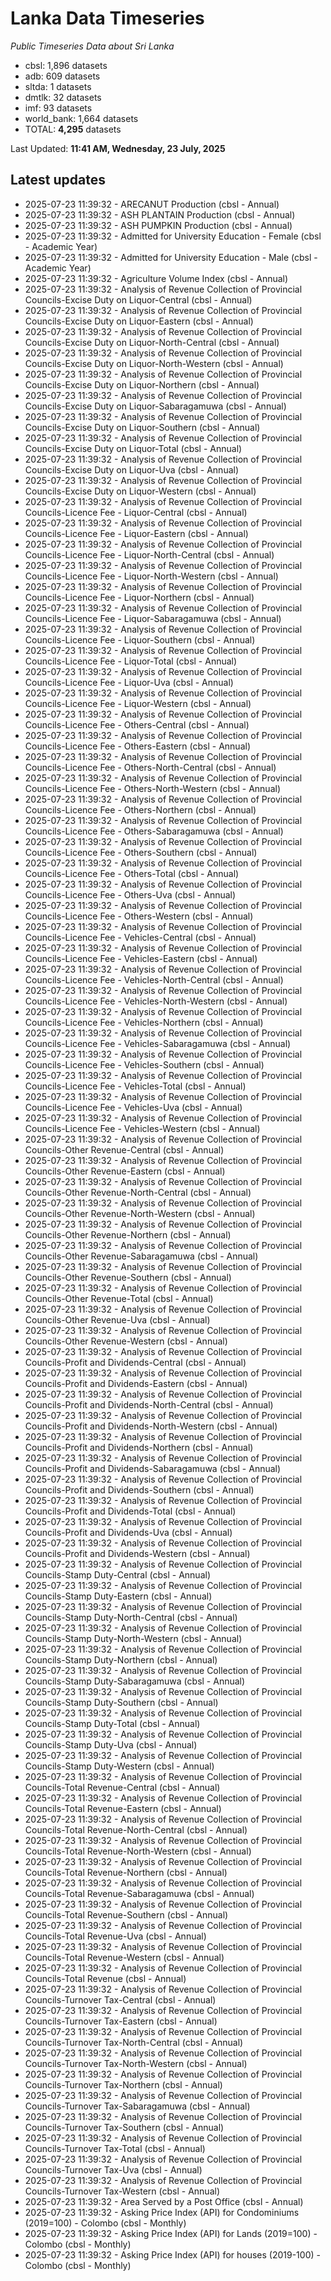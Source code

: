 # Lanka Data Timeseries
*Public Timeseries Data about Sri Lanka*

* cbsl: 1,896 datasets
* adb: 609 datasets
* sltda: 1 datasets
* dmtlk: 32 datasets
* imf: 93 datasets
* world_bank: 1,664 datasets
* TOTAL: **4,295** datasets

Last Updated: **11:41 AM, Wednesday, 23 July, 2025**

## Latest updates

* 2025-07-23 11:39:32 - ARECANUT Production (cbsl - Annual)
* 2025-07-23 11:39:32 - ASH PLANTAIN Production (cbsl - Annual)
* 2025-07-23 11:39:32 - ASH PUMPKIN Production (cbsl - Annual)
* 2025-07-23 11:39:32 - Admitted for University Education - Female (cbsl - Academic Year)
* 2025-07-23 11:39:32 - Admitted for University Education - Male (cbsl - Academic Year)
* 2025-07-23 11:39:32 - Agriculture Volume Index (cbsl - Annual)
* 2025-07-23 11:39:32 - Analysis of Revenue Collection of Provincial Councils-Excise Duty on Liquor-Central (cbsl - Annual)
* 2025-07-23 11:39:32 - Analysis of Revenue Collection of Provincial Councils-Excise Duty on Liquor-Eastern (cbsl - Annual)
* 2025-07-23 11:39:32 - Analysis of Revenue Collection of Provincial Councils-Excise Duty on Liquor-North-Central (cbsl - Annual)
* 2025-07-23 11:39:32 - Analysis of Revenue Collection of Provincial Councils-Excise Duty on Liquor-North-Western (cbsl - Annual)
* 2025-07-23 11:39:32 - Analysis of Revenue Collection of Provincial Councils-Excise Duty on Liquor-Northern (cbsl - Annual)
* 2025-07-23 11:39:32 - Analysis of Revenue Collection of Provincial Councils-Excise Duty on Liquor-Sabaragamuwa (cbsl - Annual)
* 2025-07-23 11:39:32 - Analysis of Revenue Collection of Provincial Councils-Excise Duty on Liquor-Southern (cbsl - Annual)
* 2025-07-23 11:39:32 - Analysis of Revenue Collection of Provincial Councils-Excise Duty on Liquor-Total (cbsl - Annual)
* 2025-07-23 11:39:32 - Analysis of Revenue Collection of Provincial Councils-Excise Duty on Liquor-Uva (cbsl - Annual)
* 2025-07-23 11:39:32 - Analysis of Revenue Collection of Provincial Councils-Excise Duty on Liquor-Western (cbsl - Annual)
* 2025-07-23 11:39:32 - Analysis of Revenue Collection of Provincial Councils-Licence Fee - Liquor-Central (cbsl - Annual)
* 2025-07-23 11:39:32 - Analysis of Revenue Collection of Provincial Councils-Licence Fee - Liquor-Eastern (cbsl - Annual)
* 2025-07-23 11:39:32 - Analysis of Revenue Collection of Provincial Councils-Licence Fee - Liquor-North-Central (cbsl - Annual)
* 2025-07-23 11:39:32 - Analysis of Revenue Collection of Provincial Councils-Licence Fee - Liquor-North-Western (cbsl - Annual)
* 2025-07-23 11:39:32 - Analysis of Revenue Collection of Provincial Councils-Licence Fee - Liquor-Northern (cbsl - Annual)
* 2025-07-23 11:39:32 - Analysis of Revenue Collection of Provincial Councils-Licence Fee - Liquor-Sabaragamuwa (cbsl - Annual)
* 2025-07-23 11:39:32 - Analysis of Revenue Collection of Provincial Councils-Licence Fee - Liquor-Southern (cbsl - Annual)
* 2025-07-23 11:39:32 - Analysis of Revenue Collection of Provincial Councils-Licence Fee - Liquor-Total (cbsl - Annual)
* 2025-07-23 11:39:32 - Analysis of Revenue Collection of Provincial Councils-Licence Fee - Liquor-Uva (cbsl - Annual)
* 2025-07-23 11:39:32 - Analysis of Revenue Collection of Provincial Councils-Licence Fee - Liquor-Western (cbsl - Annual)
* 2025-07-23 11:39:32 - Analysis of Revenue Collection of Provincial Councils-Licence Fee - Others-Central (cbsl - Annual)
* 2025-07-23 11:39:32 - Analysis of Revenue Collection of Provincial Councils-Licence Fee - Others-Eastern (cbsl - Annual)
* 2025-07-23 11:39:32 - Analysis of Revenue Collection of Provincial Councils-Licence Fee - Others-North-Central (cbsl - Annual)
* 2025-07-23 11:39:32 - Analysis of Revenue Collection of Provincial Councils-Licence Fee - Others-North-Western (cbsl - Annual)
* 2025-07-23 11:39:32 - Analysis of Revenue Collection of Provincial Councils-Licence Fee - Others-Northern (cbsl - Annual)
* 2025-07-23 11:39:32 - Analysis of Revenue Collection of Provincial Councils-Licence Fee - Others-Sabaragamuwa (cbsl - Annual)
* 2025-07-23 11:39:32 - Analysis of Revenue Collection of Provincial Councils-Licence Fee - Others-Southern (cbsl - Annual)
* 2025-07-23 11:39:32 - Analysis of Revenue Collection of Provincial Councils-Licence Fee - Others-Total (cbsl - Annual)
* 2025-07-23 11:39:32 - Analysis of Revenue Collection of Provincial Councils-Licence Fee - Others-Uva (cbsl - Annual)
* 2025-07-23 11:39:32 - Analysis of Revenue Collection of Provincial Councils-Licence Fee - Others-Western (cbsl - Annual)
* 2025-07-23 11:39:32 - Analysis of Revenue Collection of Provincial Councils-Licence Fee - Vehicles-Central (cbsl - Annual)
* 2025-07-23 11:39:32 - Analysis of Revenue Collection of Provincial Councils-Licence Fee - Vehicles-Eastern (cbsl - Annual)
* 2025-07-23 11:39:32 - Analysis of Revenue Collection of Provincial Councils-Licence Fee - Vehicles-North-Central (cbsl - Annual)
* 2025-07-23 11:39:32 - Analysis of Revenue Collection of Provincial Councils-Licence Fee - Vehicles-North-Western (cbsl - Annual)
* 2025-07-23 11:39:32 - Analysis of Revenue Collection of Provincial Councils-Licence Fee - Vehicles-Northern (cbsl - Annual)
* 2025-07-23 11:39:32 - Analysis of Revenue Collection of Provincial Councils-Licence Fee - Vehicles-Sabaragamuwa (cbsl - Annual)
* 2025-07-23 11:39:32 - Analysis of Revenue Collection of Provincial Councils-Licence Fee - Vehicles-Southern (cbsl - Annual)
* 2025-07-23 11:39:32 - Analysis of Revenue Collection of Provincial Councils-Licence Fee - Vehicles-Total (cbsl - Annual)
* 2025-07-23 11:39:32 - Analysis of Revenue Collection of Provincial Councils-Licence Fee - Vehicles-Uva (cbsl - Annual)
* 2025-07-23 11:39:32 - Analysis of Revenue Collection of Provincial Councils-Licence Fee - Vehicles-Western (cbsl - Annual)
* 2025-07-23 11:39:32 - Analysis of Revenue Collection of Provincial Councils-Other Revenue-Central (cbsl - Annual)
* 2025-07-23 11:39:32 - Analysis of Revenue Collection of Provincial Councils-Other Revenue-Eastern (cbsl - Annual)
* 2025-07-23 11:39:32 - Analysis of Revenue Collection of Provincial Councils-Other Revenue-North-Central (cbsl - Annual)
* 2025-07-23 11:39:32 - Analysis of Revenue Collection of Provincial Councils-Other Revenue-North-Western (cbsl - Annual)
* 2025-07-23 11:39:32 - Analysis of Revenue Collection of Provincial Councils-Other Revenue-Northern (cbsl - Annual)
* 2025-07-23 11:39:32 - Analysis of Revenue Collection of Provincial Councils-Other Revenue-Sabaragamuwa (cbsl - Annual)
* 2025-07-23 11:39:32 - Analysis of Revenue Collection of Provincial Councils-Other Revenue-Southern (cbsl - Annual)
* 2025-07-23 11:39:32 - Analysis of Revenue Collection of Provincial Councils-Other Revenue-Total (cbsl - Annual)
* 2025-07-23 11:39:32 - Analysis of Revenue Collection of Provincial Councils-Other Revenue-Uva (cbsl - Annual)
* 2025-07-23 11:39:32 - Analysis of Revenue Collection of Provincial Councils-Other Revenue-Western (cbsl - Annual)
* 2025-07-23 11:39:32 - Analysis of Revenue Collection of Provincial Councils-Profit and Dividends-Central (cbsl - Annual)
* 2025-07-23 11:39:32 - Analysis of Revenue Collection of Provincial Councils-Profit and Dividends-Eastern (cbsl - Annual)
* 2025-07-23 11:39:32 - Analysis of Revenue Collection of Provincial Councils-Profit and Dividends-North-Central (cbsl - Annual)
* 2025-07-23 11:39:32 - Analysis of Revenue Collection of Provincial Councils-Profit and Dividends-North-Western (cbsl - Annual)
* 2025-07-23 11:39:32 - Analysis of Revenue Collection of Provincial Councils-Profit and Dividends-Northern (cbsl - Annual)
* 2025-07-23 11:39:32 - Analysis of Revenue Collection of Provincial Councils-Profit and Dividends-Sabaragamuwa (cbsl - Annual)
* 2025-07-23 11:39:32 - Analysis of Revenue Collection of Provincial Councils-Profit and Dividends-Southern (cbsl - Annual)
* 2025-07-23 11:39:32 - Analysis of Revenue Collection of Provincial Councils-Profit and Dividends-Total (cbsl - Annual)
* 2025-07-23 11:39:32 - Analysis of Revenue Collection of Provincial Councils-Profit and Dividends-Uva (cbsl - Annual)
* 2025-07-23 11:39:32 - Analysis of Revenue Collection of Provincial Councils-Profit and Dividends-Western (cbsl - Annual)
* 2025-07-23 11:39:32 - Analysis of Revenue Collection of Provincial Councils-Stamp Duty-Central (cbsl - Annual)
* 2025-07-23 11:39:32 - Analysis of Revenue Collection of Provincial Councils-Stamp Duty-Eastern (cbsl - Annual)
* 2025-07-23 11:39:32 - Analysis of Revenue Collection of Provincial Councils-Stamp Duty-North-Central (cbsl - Annual)
* 2025-07-23 11:39:32 - Analysis of Revenue Collection of Provincial Councils-Stamp Duty-North-Western (cbsl - Annual)
* 2025-07-23 11:39:32 - Analysis of Revenue Collection of Provincial Councils-Stamp Duty-Northern (cbsl - Annual)
* 2025-07-23 11:39:32 - Analysis of Revenue Collection of Provincial Councils-Stamp Duty-Sabaragamuwa (cbsl - Annual)
* 2025-07-23 11:39:32 - Analysis of Revenue Collection of Provincial Councils-Stamp Duty-Southern (cbsl - Annual)
* 2025-07-23 11:39:32 - Analysis of Revenue Collection of Provincial Councils-Stamp Duty-Total (cbsl - Annual)
* 2025-07-23 11:39:32 - Analysis of Revenue Collection of Provincial Councils-Stamp Duty-Uva (cbsl - Annual)
* 2025-07-23 11:39:32 - Analysis of Revenue Collection of Provincial Councils-Stamp Duty-Western (cbsl - Annual)
* 2025-07-23 11:39:32 - Analysis of Revenue Collection of Provincial Councils-Total Revenue-Central (cbsl - Annual)
* 2025-07-23 11:39:32 - Analysis of Revenue Collection of Provincial Councils-Total Revenue-Eastern (cbsl - Annual)
* 2025-07-23 11:39:32 - Analysis of Revenue Collection of Provincial Councils-Total Revenue-North-Central (cbsl - Annual)
* 2025-07-23 11:39:32 - Analysis of Revenue Collection of Provincial Councils-Total Revenue-North-Western (cbsl - Annual)
* 2025-07-23 11:39:32 - Analysis of Revenue Collection of Provincial Councils-Total Revenue-Northern (cbsl - Annual)
* 2025-07-23 11:39:32 - Analysis of Revenue Collection of Provincial Councils-Total Revenue-Sabaragamuwa (cbsl - Annual)
* 2025-07-23 11:39:32 - Analysis of Revenue Collection of Provincial Councils-Total Revenue-Southern (cbsl - Annual)
* 2025-07-23 11:39:32 - Analysis of Revenue Collection of Provincial Councils-Total Revenue-Uva (cbsl - Annual)
* 2025-07-23 11:39:32 - Analysis of Revenue Collection of Provincial Councils-Total Revenue-Western (cbsl - Annual)
* 2025-07-23 11:39:32 - Analysis of Revenue Collection of Provincial Councils-Total Revenue (cbsl - Annual)
* 2025-07-23 11:39:32 - Analysis of Revenue Collection of Provincial Councils-Turnover Tax-Central (cbsl - Annual)
* 2025-07-23 11:39:32 - Analysis of Revenue Collection of Provincial Councils-Turnover Tax-Eastern (cbsl - Annual)
* 2025-07-23 11:39:32 - Analysis of Revenue Collection of Provincial Councils-Turnover Tax-North-Central (cbsl - Annual)
* 2025-07-23 11:39:32 - Analysis of Revenue Collection of Provincial Councils-Turnover Tax-North-Western (cbsl - Annual)
* 2025-07-23 11:39:32 - Analysis of Revenue Collection of Provincial Councils-Turnover Tax-Northern (cbsl - Annual)
* 2025-07-23 11:39:32 - Analysis of Revenue Collection of Provincial Councils-Turnover Tax-Sabaragamuwa (cbsl - Annual)
* 2025-07-23 11:39:32 - Analysis of Revenue Collection of Provincial Councils-Turnover Tax-Southern (cbsl - Annual)
* 2025-07-23 11:39:32 - Analysis of Revenue Collection of Provincial Councils-Turnover Tax-Total (cbsl - Annual)
* 2025-07-23 11:39:32 - Analysis of Revenue Collection of Provincial Councils-Turnover Tax-Uva (cbsl - Annual)
* 2025-07-23 11:39:32 - Analysis of Revenue Collection of Provincial Councils-Turnover Tax-Western (cbsl - Annual)
* 2025-07-23 11:39:32 - Area Served by a Post Office (cbsl - Annual)
* 2025-07-23 11:39:32 - Asking Price Index (API) for Condominiums (2019=100) - Colombo (cbsl - Monthly)
* 2025-07-23 11:39:32 - Asking Price Index (API) for Lands (2019=100) - Colombo (cbsl - Monthly)
* 2025-07-23 11:39:32 - Asking Price Index (API) for houses (2019-100) - Colombo (cbsl - Monthly)